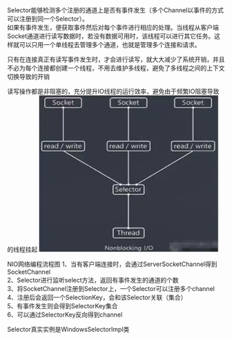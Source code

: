 Selector能够检测多个注册的通道上是否有事件发生（多个Channel以事件的方式可以注册到同一个Selector）。  
如果有事件发生，便获取事件然后对每个事件进行相应的处理。当线程从客户端Socket通道进行读写数据时，若没有数据可用时，该线程可以进行其它任务。这样就可以只用一个单线程去管理多个通道，也就是管理多个连接和请求。  

只有在连接真正有读写事件发生时，才会进行读写，就大大减少了系统开销，并且不必为每个连接都创建一个线程，不用去维护多线程，避免了多线程之间的上下文切换导致的开销

读写操作都是非阻塞的，充分提升IO线程的运行效率，避免由于频繁IO阻塞导致的线程挂起
![NIO](../images/NIO.jpg)

NIO网络编程流程图
1、当有客户端连接时，会通过ServerSocketChannel得到SocketChannel  
2、Selector进行监听select方法，返回有事件发生的通道的个数  
3、将SocketChannel注册到Selector上，一个Selector可以注册多个channel  
4、注册后会返回一个SelectionKey，会和该Selector关联（集合）  
5、有事件发生则会得到SelectorKey集合  
6、可以通过SelectorKey反向得到channel

Selector真实实例是WindowsSelectorImpl类